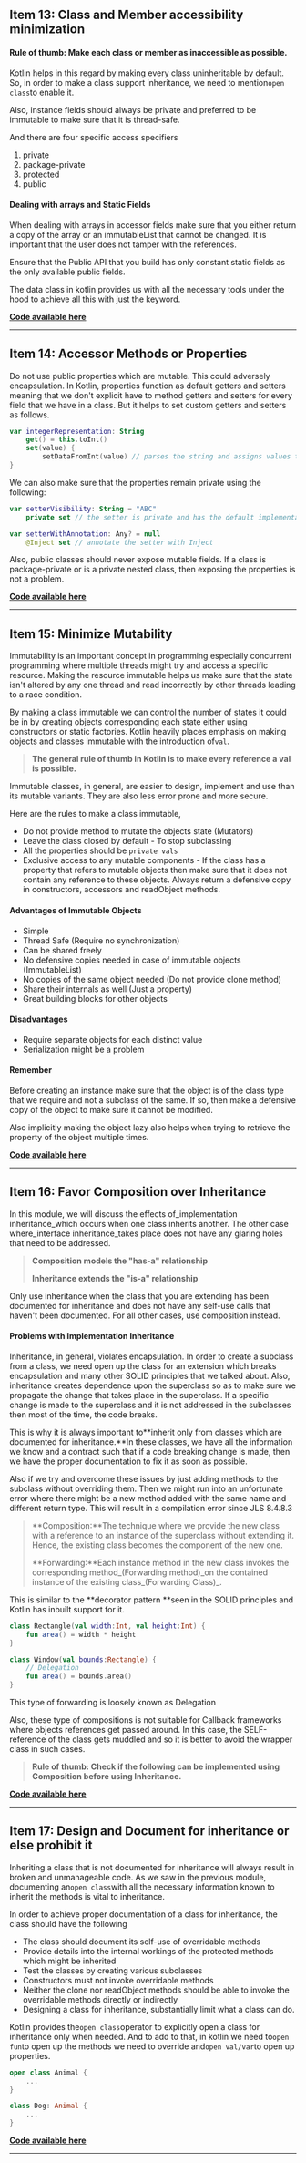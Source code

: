 ## Item 13: Class and Member accessibility minimization

#### Rule of thumb: Make each class or member as inaccessible as possible.

Kotlin helps in this regard by making every class uninheritable by default. So, in order to make a class support inheritance, we need to mention`open class`to enable it.

Also, instance fields should always be private and preferred to be immutable to make sure that it is thread-safe.

And there are four specific access specifiers

1. private
2. package-private
3. protected
4. public

#### Dealing with arrays and Static Fields

When dealing with arrays in accessor fields make sure that you either return a copy of the array or an immutableList that cannot be changed. It is important that the user does not tamper with the references.

Ensure that the Public API that you build has only constant static fields as the only available public fields.

The data class in kotlin provides us with all the necessary tools under the hood to achieve all this with just the keyword.

[**Code available here**](https://github.com/narenkmanoharan/Effective-Kotlin/blob/master/src/main/kotlin/Bear.kt)

---

## Item 14: Accessor Methods or Properties

Do not use public properties which are mutable. This could adversely encapsulation. In Kotlin, properties function as default getters and setters meaning that we don't explicit have to method getters and setters for every field that we have in a class. But it helps to set custom getters and setters as follows.

```kotlin
var integerRepresentation: String
    get() = this.toInt()
    set(value) {
        setDataFromInt(value) // parses the string and assigns values to other properties
}
```

We can also make sure that the properties remain private using the following:

```kotlin
var setterVisibility: String = "ABC"
    private set // the setter is private and has the default implementation

var setterWithAnnotation: Any? = null
    @Inject set // annotate the setter with Inject
```

Also, public classes should never expose mutable fields. If a class is package-private or is a private nested class, then exposing the properties is not a problem.

[**Code available here**](https://github.com/narenkmanoharan/Effective-Kotlin/blob/master/src/main/kotlin/HeightConverter.kt)

---

## Item 15: Minimize Mutability

Immutability is an important concept in programming especially concurrent programming where multiple threads might try and access a specific resource. Making the resource immutable helps us make sure that the state isn't altered by any one thread and read incorrectly by other threads leading to a race condition.

By making a class immutable we can control the number of states it could be in by creating objects corresponding each state either using constructors or static factories. Kotlin heavily places emphasis on making objects and classes immutable with the introduction of`val`.

> **The general rule of thumb in Kotlin is to make every reference a val is possible.**

Immutable classes, in general, are easier to design, implement and use than its mutable variants. They are also less error prone and more secure.

Here are the rules to make a class immutable,

* Do not provide method to mutate the objects state \(Mutators\)
* Leave the class closed by default - To stop subclassing
* All the properties should be
  `private vals`
* Exclusive access to any mutable components - If the class has a property that refers to mutable objects then make sure that it does not contain any reference to these objects. Always return a defensive copy in constructors, accessors and readObject methods.

#### Advantages of Immutable Objects

* Simple
* Thread Safe \(Require no synchronization\)
* Can be shared freely
* No defensive copies needed in case of immutable objects \(ImmutableList\)
* No copies of the same object needed \(Do not provide clone method\)
* Share their internals as well \(Just a property\)
* Great building blocks for other objects

#### Disadvantages

* Require separate objects for each distinct value
* Serialization might be a problem

#### Remember

Before creating an instance make sure that the object is of the class type that we require and not a subclass of the same. If so, then make a defensive copy of the object to make sure it cannot be modified.

Also implicitly making the object lazy also helps when trying to retrieve the property of the object multiple times.

[**Code available here**](https://github.com/narenkmanoharan/Effective-Kotlin/blob/master/src/main/kotlin/Complex.kt)

---

## Item 16: Favor Composition over Inheritance

In this module, we will discuss the effects of\_implementation inheritance\_which occurs when one class inherits another. The other case where\_interface inheritance\_takes place does not have any glaring holes that need to be addressed.

> **Composition models the "has-a" relationship**
>
> **Inheritance extends the "is-a" relationship**

Only use inheritance when the class that you are extending has been documented for inheritance and does not have any self-use calls that haven't been documented. For all other cases, use composition instead.

#### Problems with Implementation Inheritance

Inheritance, in general, violates encapsulation. In order to create a subclass from a class, we need open up the class for an extension which breaks encapsulation and many other SOLID principles that we talked about. Also, inheritance creates dependence upon the superclass so as to make sure we propagate the change that takes place in the superclass. If a specific change is made to the superclass and it is not addressed in the subclasses then most of the time, the code breaks.

This is why it is always important to**inherit only from classes which are documented for inheritance.**In these classes, we have all the information we know and a contract such that if a code breaking change is made, then we have the proper documentation to fix it as soon as possible.

Also if we try and overcome these issues by just adding methods to the subclass without overriding them. Then we might run into an unfortunate error where there might be a new method added with the same name and different return type. This will result in a compilation error since JLS 8.4.8.3

> **Composition:**The technique where we provide the new class with a reference to an instance of the superclass without extending it. Hence, the existing class becomes the component of the new one.
>
> **Forwarding:**Each instance method in the new class invokes the corresponding method_\(Forwarding method\)\_on the contained instance of the existing class_\(Forwarding Class\)\_.

This is similar to the **decorator pattern **seen in the SOLID principles and Kotlin has inbuilt support for it.

```kotlin
class Rectangle(val width:Int, val height:Int) {
    fun area() = width * height
}

class Window(val bounds:Rectangle) {
    // Delegation
    fun area() = bounds.area()
}
```

This type of forwarding is loosely known as Delegation

Also, these type of compositions is not suitable for Callback frameworks where objects references get passed around. In this case, the SELF-reference of the class gets muddled and so it is better to avoid the wrapper class in such cases.

> **Rule of thumb: Check if the following can be implemented using Composition before using Inheritance.**

[**Code available here**](https://github.com/narenkmanoharan/Effective-Kotlin/blob/master/src/main/kotlin/CEO.kt)

---

## Item 17: Design and Document for inheritance or else prohibit it

Inheriting a class that is not documented for inheritance will always result in broken and unmanageable code. As we saw in the previous module, documenting an`open class`with all the necessary information known to inherit the methods is vital to inheritance.

In order to achieve proper documentation of a class for inheritance, the class should have the following

* The class should document its self-use of overridable methods
* Provide details into the internal workings of the protected methods which might be inherited
* Test the classes by creating various subclasses
* Constructors must not invoke overridable methods
* Neither the clone nor readObject methods should be able to invoke the overridable methods directly or indirectly
* Designing a class for inheritance, substantially limit what a class can do.

Kotlin provides the`open class`operator to explicitly open a class for inheritance only when needed. And to add to that, in kotlin we need to`open fun`to open up the methods we need to override and`open val/var`to open up properties.

```kotlin
open class Animal {
    ...
}

class Dog: Animal {
    ...
}
```

[**Code available here**](https://github.com/narenkmanoharan/Effective-Kotlin/blob/master/src/main/kotlin/Animal.kt)

---



